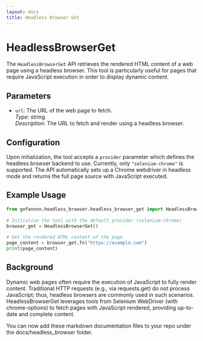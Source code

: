 ```yaml
---      
layout: docs      
title: Headless Browser Get      
---      
```

# HeadlessBrowserGet

The `HeadlessBrowserGet` API retrieves the rendered HTML content of a web page using a headless browser. This tool is particularly useful for pages that require JavaScript execution in order to display dynamic content.

## Parameters

- `url`: The URL of the web page to fetch.    
  *Type*: string    
  *Description*: The URL to fetch and render using a headless browser.

## Configuration

Upon initialization, the tool accepts a `provider` parameter which defines the headless browser backend to use. Currently, only `"selenium-chrome"` is supported. The API automatically sets up a Chrome webdriver in headless mode and returns the full page source with JavaScript executed.

## Example Usage

```python  
from gofannon.headless_browser.headless_browser_get import HeadlessBrowserGet  
  
# Initialize the tool with the default provider (selenium-chrome)  
browser_get = HeadlessBrowserGet()  
  
# Get the rendered HTML content of the page  
page_content = browser_get.fn("https://example.com")  
print(page_content)  
```

## Background

Dynamic web pages often require the execution of JavaScript to fully render 
content. Traditional HTTP requests (e.g., via requests.get) do not process 
JavaScript; thus, headless browsers are commonly used in such scenarios. 
HeadlessBrowserGet leverages tools from Selenium WebDriver (with chrome-options)
to fetch pages with JavaScript rendered, providing up-to-date and complete content.


You can now add these markdown documentation files to your repo under the 
docs/headless_browser folder.